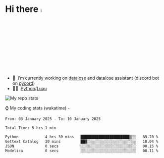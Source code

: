 # Hi there <img src="https://media.giphy.com/media/hvRJCLFzcasrR4ia7z/giphy.gif" width="5%"></a>
- 🥽 &nbsp;I’m currently working on [datalose](https://www.roblox.com/games/16971245917) and datalose assistant (discord bot on [pycord](https://github.com/Pycord-Development/pycord))
- 👨‍💻 &nbsp;[Python](https://python.org)/[Luau](https://luau.org)

<img alt="My repo stats" src="https://github-readme-stats.vercel.app/api?username=FrostX-Official&show_icons=true&theme=radical">

⌚ My coding stats (wakatime) -

<!--START_SECTION:waka-->

```txt
From: 03 January 2025 - To: 10 January 2025

Total Time: 5 hrs 1 min

Python            4 hrs 30 mins   ██████████████████████▒░░   89.70 %
Gettext Catalog   30 mins         ██▓░░░░░░░░░░░░░░░░░░░░░░   10.04 %
JSON              0 secs          ░░░░░░░░░░░░░░░░░░░░░░░░░   00.15 %
Modelica          0 secs          ░░░░░░░░░░░░░░░░░░░░░░░░░   00.11 %
```

<!--END_SECTION:waka-->
